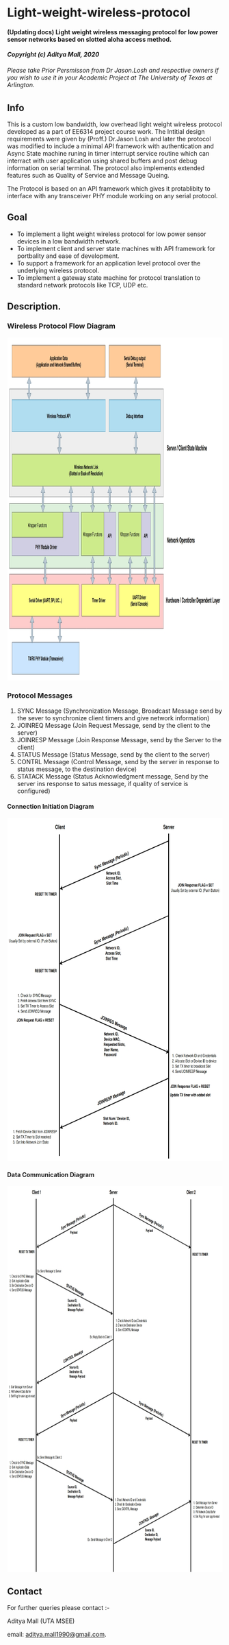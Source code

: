 # Light-weight-wireless-protocol

#### (Updating docs) Light weight wireless messaging protocol for low power sensor networks based on slotted aloha access method.

**_Copyright (c) Aditya Mall, 2020_**
###### Please take Prior Persmisson from Dr Jason.Losh and respective owners if you wish to use it in your Academic Project at The University of Texas at Arlington.

## Info
This is a custom low bandwidth, low overhead light weight wireless protocol developed as a part of EE6314 project course work.
The Intitial design requirements were given by (Proff.) Dr.Jason Losh and later the protocol was modified to include a minimal API framework with authentication and Async State machine runing in timer interrupt service routine which can interract with user application using shared buffers and post debug information on serial terminal. The protocol also implements extended features such as Quality of Service and Message Queing.

The Protocol is based on an API framework which gives it protablibity to interface with any transceiver PHY module workiing on any serial protocol. 

## Goal
* To implement a light weight wireless protocol for low power sensor devices in a low bandwidth network.
* To implement client and server state machines with API framework for portbality and ease of development.
* To support a framework for an application level protocol over the underlying wireless protocol.
* To implement a gateway state machine for protocol translation to standard network protocols like TCP, UDP etc.

## Description.

### Wireless Protocol Flow Diagram

<img src="https://github.com/adimalla/Light-weight-wireless-protocol/blob/master/docs/images/Selection_337.jpg" width="900" height="800" title="Layer Architecture">

### Protocol Messages
1. SYNC Message (Synchronization Message, Broadcast Message send by the sever to synchronize client timers and give network
                 information)
2. JOINREQ Message (Join Request Message, send by the client to the server)
3. JOINRESP Message (Join Response Message, send by the Server to the client)
4. STATUS Message (Status Message, send by the client to the server)
5. CONTRL Message (Control Message, send by the server in response to status message, to the destination device)
6. STATACK Message (Status Acknowledgment message, Send by the server ins response to satus message, if quality of service is configured)

#### Connection Initiation Diagram
<img src="https://github.com/adimalla/Light-weight-wireless-protocol/blob/master/docs/images/Selection_338.jpg" width="800" height="800" title="Connection Iniation">

#### Data Communication Diagram
<img src="https://github.com/adimalla/Light-weight-wireless-protocol/blob/master/docs/images/Selection_339.jpg" width="900" height="900" title="Connection Iniation">


## Contact
For further queries please contact :- </br>

Aditya Mall (UTA MSEE)
</br>

email: aditya.mall1990@gmail.com.
